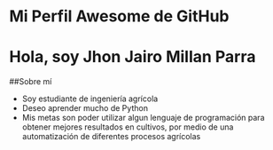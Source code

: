 # Mi Perfil Awesome de GitHub

# Hola, soy Jhon Jairo Millan Parra
##Sobre mí
- Soy estudiante de ingeniería agrícola
- Deseo aprender mucho de Python
- Mis metas son poder utilizar algun lenguaje de programación para obtener mejores resultados en cultivos, por medio de una automatización de diferentes procesos agrícolas
  
